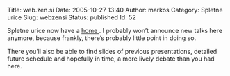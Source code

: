 Title: web.zen.si
Date: 2005-10-27 13:40
Author: markos
Category: Spletne urice
Slug: webzensi
Status: published
Id: 52

<html>
 <body>
  <div>
   <p>
    Spletne urice now have a
    <a href="http://web.zen.si">
     home
    </a>
    . I probably won’t announce new talks here anymore, because frankly, there’s probably little point in doing so.
   </p>
   <p>
    There you’ll also be able to find slides of previous presentations, detailed future schedule and hopefully in time, a more lively debate than you had here.
   </p>
  </div>
 </body>
</html>